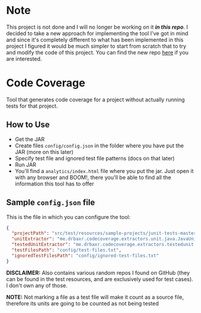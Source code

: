 # Note
This project is not done and I will no longer be working on it **_in this repo_**. I decided to take a new approach for implementing the tool I've got in mind and since it's completely different to what has been implemented in this project I figured it would be much simpler to start from scratch that to try and modify the code of this project. You can find the new repo [here](https://github.com/dxworks/spektrum) if you are interested.

# Code Coverage
Tool that generates code coverage for a project without actually running tests for that project.

## How to Use
- Get the JAR
- Create files ```config/config.json``` in the folder where you have put the JAR (more on this later)
- Specify test file and ignored test file patterns (docs on that later)
- Run JAR
- You'll find a ```analytics/index.html``` file where you put the jar. Just open it with any browser and BOOM!, there you'll be able to find all the information this tool has to offer  

## Sample ```config.json``` file
This is the file in which you can configure the tool:
```json
{
  "projectPath": "src/test/resources/sample-projects/junit-tests-master",
  "unitExtractor": "me.drbaxr.codecoverage.extractors.unit.java.JavaUnitExtractor",
  "testedUnitExtractor": "me.drbaxr.codecoverage.extractors.testedunit.JavaTestedUnitExtractor",
  "testFilesPath": "config/test-files.txt",
  "ignoredTestFilesPath": "config/ignored-test-files.txt"
}
```

**DISCLAIMER:** Also contains various random repos I found on GitHub (they can be found in the test resources, and are exclusively used for test cases). I don't own any of those.

**NOTE:** Not marking a file as a test file will make it count as a source file, therefore its units are going to be counted as not being tested

